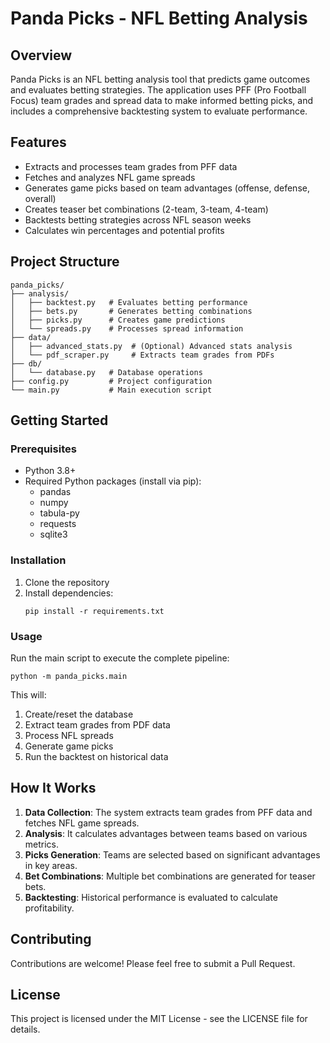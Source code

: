 # Panda Picks - NFL Betting Analysis

## Overview
Panda Picks is an NFL betting analysis tool that predicts game outcomes and evaluates betting strategies. The application uses PFF (Pro Football Focus) team grades and spread data to make informed betting picks, and includes a comprehensive backtesting system to evaluate performance.

## Features
- Extracts and processes team grades from PFF data
- Fetches and analyzes NFL game spreads
- Generates game picks based on team advantages (offense, defense, overall)
- Creates teaser bet combinations (2-team, 3-team, 4-team)
- Backtests betting strategies across NFL season weeks
- Calculates win percentages and potential profits

## Project Structure
```
panda_picks/
├── analysis/
│   ├── backtest.py   # Evaluates betting performance
│   ├── bets.py       # Generates betting combinations
│   ├── picks.py      # Creates game predictions
│   └── spreads.py    # Processes spread information
├── data/
│   ├── advanced_stats.py  # (Optional) Advanced stats analysis
│   └── pdf_scraper.py     # Extracts team grades from PDFs
├── db/
│   └── database.py   # Database operations
├── config.py         # Project configuration
└── main.py           # Main execution script
```

## Getting Started

### Prerequisites
- Python 3.8+
- Required Python packages (install via pip):
    - pandas
    - numpy
    - tabula-py
    - requests
    - sqlite3

### Installation
1. Clone the repository
2. Install dependencies:
   ```
   pip install -r requirements.txt
   ```

### Usage
Run the main script to execute the complete pipeline:
```
python -m panda_picks.main
```

This will:
1. Create/reset the database
2. Extract team grades from PDF data
3. Process NFL spreads
4. Generate game picks
5. Run the backtest on historical data

## How It Works
1. **Data Collection**: The system extracts team grades from PFF data and fetches NFL game spreads.
2. **Analysis**: It calculates advantages between teams based on various metrics.
3. **Picks Generation**: Teams are selected based on significant advantages in key areas.
4. **Bet Combinations**: Multiple bet combinations are generated for teaser bets.
5. **Backtesting**: Historical performance is evaluated to calculate profitability.

## Contributing
Contributions are welcome! Please feel free to submit a Pull Request.

## License
This project is licensed under the MIT License - see the LICENSE file for details.